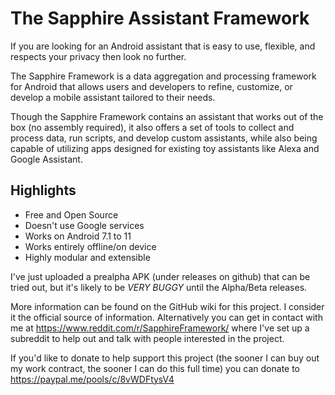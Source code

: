 # The Sapphire Assistant Framework
If you are looking for an Android assistant that is easy to use, flexible, and respects your privacy then look no further.

The Sapphire Framework is a data aggregation and processing framework for Android that allows users and developers to refine, customize, or develop a mobile assistant tailored to their needs.

Though the Sapphire Framework contains an assistant that works out of the box (no assembly required), it also offers a set of tools to collect and process data, run scripts, and develop custom assistants, while also being capable of utilizing apps designed for existing toy assistants like Alexa and Google Assistant. 

## Highlights
* Free and Open Source
* Doesn't use Google services
* Works on Android 7.1 to 11
* Works entirely offline/on device
* Highly modular and extensible

I've just uploaded a prealpha APK (under releases on github) that can be tried out, but it's likely to be *VERY BUGGY* until the Alpha/Beta releases.

More information can be found on the GitHub wiki for this project. I consider it the official source of information. Alternatively you can get in contact with me at https://www.reddit.com/r/SapphireFramework/ where I've set up a subreddit to help out and talk with people interested in the project. 

If you'd like to donate to help support this project (the sooner I can buy out my work contract, the sooner I can do this full time) you can donate to https://paypal.me/pools/c/8vWDFtysV4
